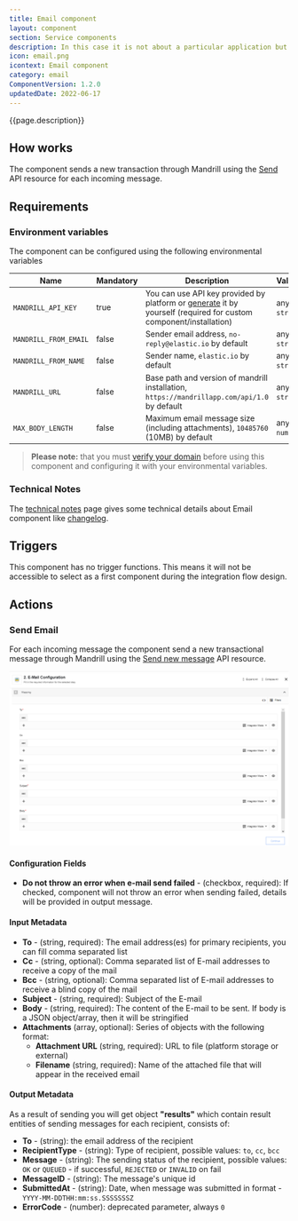 ```yaml
---
title: Email component
layout: component
section: Service components
description: In this case it is not about a particular application but the email function in general.
icon: email.png
icontext: Email component
category: email
ComponentVersion: 1.2.0
updatedDate: 2022-06-17
---
```


{{page.description}}

## How works

The component sends a new transaction through Mandrill using the [Send](https://mandrillapp.com/api/docs/messages.JSON.html#method=send) API resource for each incoming message.

## Requirements

### Environment variables

The component can be configured using the following environmental variables

Name|Mandatory|Description|Values|
|----|---------|-----------|------|
|`MANDRILL_API_KEY`| true | You can use API key provided by platform or [generate](https://mailchimp.com/developer/transactional/guides/quick-start/#generate-your-api-key) it by yourself (required for custom component/installation) | any `string` |
|`MANDRILL_FROM_EMAIL`| false | Sender email address, `no-reply@elastic.io` by default | any `string`|
|`MANDRILL_FROM_NAME`| false | Sender name, `elastic.io` by default | any `string`|
|`MANDRILL_URL`| false | Base path and version of mandrill installation, `https://mandrillapp.com/api/1.0` by default | any `string`|
|`MAX_BODY_LENGTH`| false | Maximum email message size (including attachments), `10485760` (10MB) by default | any `number`|

>**Please note:** that you must [verify your domain](https://mailchimp.com/developer/transactional/docs/authentication-delivery/#authentication) before using this component and configuring it with your environmental variables.

### Technical Notes

The [technical notes](technical-notes) page gives some technical details about Email component like [changelog](/components/email/technical-notes#changelog).

## Triggers

This component has no trigger functions. This means it will not be accessible to
select as a first component during the integration flow design.

## Actions

### Send Email

For each incoming message the component send a new transactional message through Mandrill using the [Send new message](https://mailchimp.com/developer/transactional/api/messages/send-new-message/) API resource.

![Send](img/email-action.png)

#### Configuration Fields

* **Do not throw an error when e-mail send failed** - (checkbox, required): If checked, component will not throw an error when sending failed, details will be provided in output message.

#### Input Metadata

* **To** - (string, required): The email address(es) for primary recipients, you can fill comma separated list
* **Cc** - (string, optional): Comma separated list of E-mail addresses to receive a copy of the mail
* **Bcc** - (string, optional): Comma separated list of E-mail addresses to receive a blind copy of the mail
* **Subject** - (string, required): Subject of the E-mail
* **Body** - (string, required): The content of the E-mail to be sent. If body is a JSON object/array, then it will be stringified
* **Attachments** (array, optional): Series of objects with the following format:
    * **Attachment URL** (string, required): URL to file (platform storage or external)
    * **Filename** (string, required): Name of the attached file that will appear in the received email

#### Output Metadata

As a result of sending you will get object **"results"** which contain result entities of sending messages for each recipient, consists of:

* **To** - (string): the email address of the recipient
* **RecipientType** - (string): Type of recipient, possible values: `to`, `cc`, `bcc`
* **Message** - (string): The sending status of the recipient, possible values: `OK` or `QUEUED` - if successful, `REJECTED` or `INVALID` on fail
* **MessageID** - (string): The message's unique id
* **SubmittedAt** - (string): Date, when message was submitted in format - `YYYY-MM-DDTHH:mm:ss.SSSSSSSZ`
* **ErrorCode** - (number): deprecated parameter, always `0`

